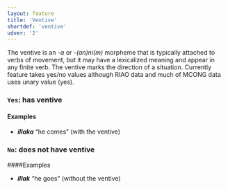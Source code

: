 ```yaml
---
layout: feature
title: 'Ventive'
shortdef: 'ventive'
udver: '2'
---
```


The ventive is an _-a_ or _-(an)ni(m)_ morpheme that is typically attached to verbs of movement, but it may have a lexicalized meaning and appear in any finite verb. The ventive marks the direction of a situation. Currently feature takes yes/no values although RIAO data and much of MCONG data uses unary value (yes).

### <a name="Yes">`Yes`</a>: has ventive

#### Examples

* _<b>illaka</b>_ “he comes” (with the ventive)

### <a name="No">`No`</a>: does not have ventive
####Examples
* _<b>illak</b>_ “he goes” (without the ventive)
<!-- Interlanguage links updated Po 11. listopadu 2024, 20:10:09 CET -->
